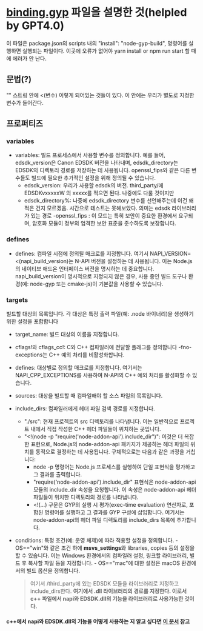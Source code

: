 # [binding.gyp](./binding.gyp) 파일을 설명한 것(helpled by GPT4.0)

이 파일은 package.json의 scripts 내의 "install": "node-gyp-build", 명령어를 실행하면 실행되는 파일이다. 이곳에 오류가 없어야 yarn install or npm run start 할 때에 에러가 안 난다.

## 문법(?)

"" 스트링 안에 <(변수) 이렇게 되어있는 것들이 있다. 이 안에는 우리가 별도로 지정한 변수가 들어간다.

## 프로퍼티즈

### variables

-   variables: 빌드 프로세스에서 사용할 변수를 정의합니다. 예를 들어, edsdk_version은 Canon EDSDK 버전을 나타내며, edsdk_directory는 EDSDK의 디렉토리 경로를 저장하는 데 사용됩니다. openssl_fips와 같은 다른 변수들도 빌드에 필요한 추가적인 설정을 위해 정의될 수 있습니다.
    -   edsdk_version: 우리가 사용할 edsdk의 버전. third_party/에 EDSDKvxxxxxW 의 xxxxx를 적으면 된다. 나중에도 다룰 것이지만
    -   edsdk_directory%: 나중에 edsdk_directory 변수를 선언해주는데 이건 왜 적은 건지 모르겠음. 시간으로 테스트는 못해보았다. 의미는 edsdk 라이브러리가 있는 경로
        -openssl_fips : 이 모드는 특히 보안이 중요한 환경에서 요구되며, 암호화 모듈이 정부의 엄격한 보안 표준을 준수하도록 보장합니다.

### defines

-   defines: 컴파일 시점에 정의될 매크로를 지정합니다. 여기서 NAPI_VERSION=<(napi_build_version)는 N-API 버전을 설정하는 데 사용됩니다. 이는 Node.js의 네이티브 애드온 인터페이스 버전을 명시하는 데 중요합니다. napi_build_version이 명시적으로 지정되지 않은 경우, 사용 중인 빌드 도구나 환경(예: node-gyp 또는 cmake-js)이 기본값을 사용할 수 있습니다.

### targets

빌드할 대상의 목록입니다. 각 대상은 특정 출력 파일(예: .node 바이너리)을 생성하기 위한 설정을 포함합니다

-   target_name: 빌드 대상의 이름을 지정합니다.
-   cflags!와 cflags_cc!: C와 C++ 컴파일러에 전달할 플래그를 정의합니다 -fno-exceptions는 C++ 예외 처리를 비활성화합니다.
-   defines: 대상별로 정의할 매크로를 지정합니다. 여기서는 NAPI_CPP_EXCEPTIONS를 사용하여 N-API의 C++ 예외 처리를 활성화할 수 있습니다.
-   sources: 대상을 빌드할 때 컴파일해야 할 소스 파일의 목록입니다.
-   include_dirs: 컴파일러에게 헤더 파일 검색 경로를 지정합니다.

    -   "./src": 현재 프로젝트의 src 디렉토리를 나타냅니다. 이는 일반적으로 프로젝트 내에서 직접 작성한 C++ 헤더 파일들이 위치하는 곳입니다.
    -   "<!(node -p \"require('node-addon-api').include_dir\")": 이것은 더 복잡한 표현으로, Node.js의 node-addon-api 패키지가 제공하는 헤더 파일의 위치를 동적으로 결정하는 데 사용됩니다. 구체적으로는 다음과 같은 과정을 거칩니다:
        -   node -p 명령어는 Node.js 프로세스를 실행하여 단일 표현식을 평가하고 그 결과를 출력합니다.
        -   \"require('node-addon-api').include_dir\" 표현식은 node-addon-api 모듈의 include_dir 속성을 요청합니다. 이 속성은 node-addon-api 헤더 파일들이 위치한 디렉토리의 경로를 나타냅니다.
        -   <!(...) 구문은 GYP의 실행 시 평가(exec-time evaluation) 연산자로, 포함된 명령어를 실행하고 그 결과를 GYP 구성에 삽입합니다. 여기서는 node-addon-api의 헤더 파일 디렉토리를 include_dirs 목록에 추가합니다.

-   conditions: 특정 조건(예: 운영 체제)에 따라 적용할 설정을 정의합니다. - OS==\"win\"와 같은 조건 하에 **msvs_settings**와 libraries, copies 등의 설정을 할 수 있습니다. 이는 Windows 환경에서의 컴파일러 설정, 링크할 라이브러리, 빌드 후 복사할 파일 등을 지정합니다. - OS==\"mac\"에 대한 설정은 macOS 환경에서의 빌드 옵션을 정의합니다.
    > 여기서 /third_party에 있는 EDSDK 모듈을 라이브러리로 지정하고 include_dirs한다. **여기에서 .dll 라이브러리의 경로를 지정한다. 이로서 c++ 파일에서 napi와 EDSDK.dll의 기능을 라이브러리로 사용가능한 것이다.**

#### c++에서 napi와 EDSDK.dll의 기능을 어떻게 사용하는 지 알고 싶다면 [이 문서](./_NapiInstruction.md) 참고
